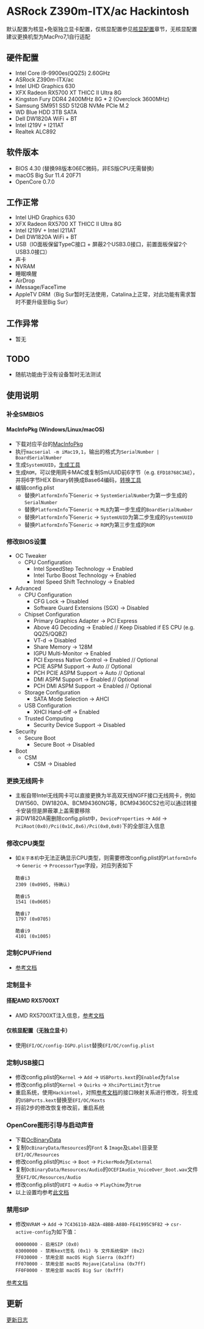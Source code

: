 # ASRock Z390m-ITX/ac Hackintosh

默认配置为核显+免驱独立显卡配置，仅核显配置参见[核显配置](#仅核显配置无独立显卡)章节，无核显配置建议更换机型为MacPro7,1自行适配


## 硬件配置
- Intel Core i9-9900es(QQZ5) 2.60GHz
- ASRock Z390m-ITX/ac
- Intel UHD Graphics 630
- XFX Radeon RX5700 XT THICC II Ultra 8G
- Kingston Fury DDR4 2400MHz 8G * 2 (Overclock 3600MHz)
- Samsung SM951 SSD 512GB NVMe PCIe M.2
- WD Blue HDD 3TB SATA
- Dell DW1820A WiFi + BT
- Intel I219V + I211AT
- Realtek ALC892


## 软件版本
- BIOS 4.30 (替换98版本06EC微码，非ES版CPU无需替换)
- macOS Big Sur 11.4 20F71
- OpenCore 0.7.0


## 工作正常
- Intel UHD Graphics 630
- XFX Radeon RX5700 XT THICC II Ultra 8G
- Intel I219V + Intel I211AT
- Dell DW1820A WiFi + BT
- USB（IO面板保留TypeC接口 + 屏蔽2个USB3.0接口，前置面板保留2个USB3.0接口）
- 声卡
- NVRAM
- 睡眠唤醒
- AirDrop
- iMessage/FaceTime
- AppleTV DRM（Big Sur暂时无法使用，Catalina上正常，对此功能有需求暂时不要升级至Big Sur）


## 工作异常
- 暂无


## TODO
- 随航功能由于没有设备暂时无法测试


## 使用说明

### 补全SMBIOS

#### MacInfoPkg (Windows/Linux/macOS)
- 下载对应平台的[MacInfoPkg](https://github.com/acidanthera/MacInfoPkg/releases)
- 执行```macserial -m iMac19,1```，输出的格式为```SerialNumber | BoardSerialNumber```
- 生成```SystemUUID```，[生成工具](https://www.uuidgenerator.net/version4)
- 生成```ROM```，可以使用网卡MAC或复制SmUUID前6字节（e.g. ```EFD18768C3AE```），并将6字节HEX Binary转换成Base64编码，[转换工具](https://cryptii.com/pipes/binary-to-base64)
- 编辑config.plist
  - 替换```PlatformInfo```下```Generic``` -> ```SystemSerialNumber```为第一步生成的```SerialNumber```
  - 替换```PlatformInfo```下```Generic``` -> ```MLB```为第一步生成的```BoardSerialNumber```
  - 替换```PlatformInfo```下```Generic``` -> ```SystemUUID```为第二步生成的```SystemUUID```
  - 替换```PlatformInfo```下```Generic``` -> ```ROM```为第三步生成的```ROM```

### 修改BIOS设置
- OC Tweaker
  - CPU Configuration
    - Intel SpeedStep Technology -> Enabled
    - Intel Turbo Boost Technology -> Enabled
    - Intel Speed Shift Technology -> Enabled
- Advanced
  - CPU Configuration
    - CFG Lock -> Disabled
    - Software Guard Extensions (SGX) -> Disabled
  - Chipset Configuration
    - Primary Graphics Adapter -> PCI Express
    - Above 4G Decoding -> Enabled            // Keep Disabled if ES CPU (e.g. QQZ5/QQBZ)
    - VT-d -> Disabled
    - Share Memory -> 128M
    - IGPU Multi-Monitor -> Enabled
    - PCI Express Native Control -> Enabled   // Optional
    - PCIE ASPM Support -> Auto               // Optional
    - PCH PCIE ASPM Support -> Auto           // Optional
    - DMI ASPM Support -> Enabled             // Optional
    - PCH DMI ASPM Support -> Enabled         // Optional
  - Storage Configuration
    - SATA Mode Selection -> AHCI
  - USB Configuration
    - XHCI Hand-off -> Enabled
  - Trusted Computing
    - Security Device Support -> Disabled
- Security
  - Secure Boot
    - Secure Boot -> Disabled
- Boot
  - CSM
    - CSM -> Disabled

### 更换无线网卡
- 主板自带Intel无线网卡可以直接更换为半高双天线NGFF接口无线网卡，例如DW1560、DW1820A、BCM94360NG等，BCM94360CS2也可以通过转接卡安装但是屏蔽罩上盖需要移除
- 非DW1820A需删除config.plist中，```DeviceProperties``` -> ```Add``` -> ```PciRoot(0x0)/Pci(0x1C,0x6)/Pci(0x0,0x0)```下的全部注入信息

### 修改CPU类型
- 如```关于本机```中无法正确显示CPU类型，则需要修改config.plist的```PlatformInfo``` -> ```Generic``` -> ```ProcessorType```字段，对应列表如下
  ```
  酷睿i3
  2309 (0x0905, 待确认)

  酷睿i5
  1541 (0x0605)

  酷睿i7
  1797 (0x0705)

  酷睿i9
  4101 (0x1005)
  ```

### 定制CPUFriend
- [参考文档](Resources/CPU/README.md)

### 定制显卡

#### 搭配AMD RX5700XT
- AMD RX5700XT注入信息，[参考文档](Resources/GPU/README.md)

#### 仅核显配置（无独立显卡）
- 使用```EFI/OC/config-IGPU.plist```替换```EFI/OC/config.plist```


### 定制USB接口
- 修改config.plist的```Kernel``` -> ```Add``` -> ```USBPorts.kext```的```Enabled```为```false```
- 修改config.plist的```Kernel``` -> ```Quirks``` -> ```XhciPortLimit```为```true```
- 重启系统，使用```Hackintool```，对照[参考文档](Resources/USB/README.md)的接口映射关系进行修改，将生成的```USBPorts.kext```替换至```EFI/OC/Kexts```
- 将前2步的修改恢复修改前，重启系统

### OpenCore图形引导与启动声音
- 下载[OcBinaryData](https://github.com/acidanthera/OcBinaryData/archive/master.zip)
- 复制```OcBinaryData/Resources```的```Font``` & ```Image```及```Label```目录至```EFI/OC/Resources```
- 修改config.plist的```Misc``` -> ```Boot``` -> ```PickerMode```为```External```
- 复制```OcBinaryData/Resources/Audio```的```OCEFIAudio_VoiceOver_Boot.wav```文件至```EFI/OC/Resources/Audio```
- 修改config.plist的```UEFI``` -> ```Audio``` -> ```PlayChime```为```true```
- 以上设置均参考[此文档](https://dortania.github.io/OpenCore-Post-Install/cosmetic/gui.html)

### 禁用SIP
- 修改```NVRAM``` -> ```Add``` -> ```7C436110-AB2A-4BBB-A880-FE41995C9F82``` -> ```csr-active-config```为如下值：
  ```
  00000000 - 启用SIP (0x0)
  03000000 - 禁用kext签名 (0x1) 与 文件系统保护 (0x2)
  FF030000 - 禁用全部 macOS High Sierra (0x3ff)
  FF070000 - 禁用全部 macOS Mojave|Catalina (0x7ff)
  FF0F0000 - 禁用全部 macOS Big Sur (0xfff)
  ```
[参考文档](https://dortania.github.io/OpenCore-Install-Guide/troubleshooting/extended/post-issues.html#disabling-sip)


## 更新
[更新日志](CHANGELOG.md)